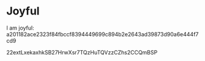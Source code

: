 # Joyful

I am joyful: a201182ace2323f84fbccf8394449699c894b2e2643ad39873d90a6e444f7cd9


22extLxekaxhkSB27HrwXsr7TQzHuTQVzzCZhs2CCQmBSP